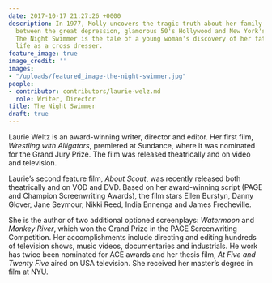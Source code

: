 ```yaml
---
date: 2017-10-17 21:27:26 +0000
description: In 1977, Molly uncovers the tragic truth about her family. Moving seamlessly
  between the great depression, glamorous 50's Hollywood and New York's East Village,
  The Night Swimmer is the tale of a young woman's discovery of her father's secret
  life as a cross dresser.
feature_image: true
image_credit: ''
images:
- "/uploads/featured_image-the-night-swimmer.jpg"
people:
- contributor: contributors/laurie-welz.md
  role: Writer, Director
title: The Night Swimmer
draft: true
---
```

Laurie Weltz is an award-winning writer, director and editor. Her first film, *Wrestling with Alligators*, premiered at Sundance, where it was nominated for the Grand Jury Prize. The film was released theatrically and on video and television. 

Laurie’s second feature film, *About Scout*, was recently released both theatrically and on VOD and DVD. Based on her award-winning script (PAGE and Champion Screenwriting Awards), the film stars Ellen Burstyn, Danny Glover, Jane Seymour, Nikki Reed, India Ennenga and James Frecheville. 

She is the author of two additional optioned screenplays: *Watermoon* and *Monkey River*, which won the Grand Prize in the PAGE Screenwriting Competition. Her accomplishments include directing and editing hundreds of television shows, music videos, documentaries and industrials. He work has twice been nominated for ACE awards and her thesis film, *At Five and Twenty Five* aired on USA television. She received her master’s degree in film at NYU.